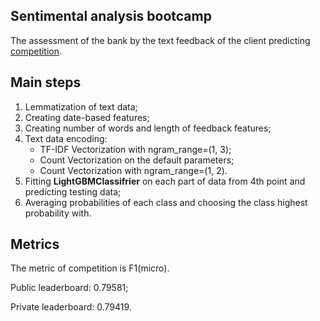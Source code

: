 ## Sentimental analysis bootcamp

The assessment of the bank by the text feedback of the client predicting [competition](https://www.kaggle.com/competitions/hse-nlp-bootcamp/overview).

## Main steps

1. Lemmatization of text data; 
2. Creating date-based features;
3. Creating number of words and length of feedback features; 
4. Text data encoding:
   - TF-IDF Vectorization with ngram_range=(1, 3); 
   - Count Vectorization on the default parameters;
   - Count Vectorization with ngram_range=(1, 2).
5. Fitting **LightGBMClassifrier** on each part of data from 4th point and predicting testing data;
6. Averaging probabilities of each class and choosing the class highest probability with.

## Metrics
The metric of competition is F1(micro).

Public leaderboard: 0.79581;

Private leaderboard: 0.79419.